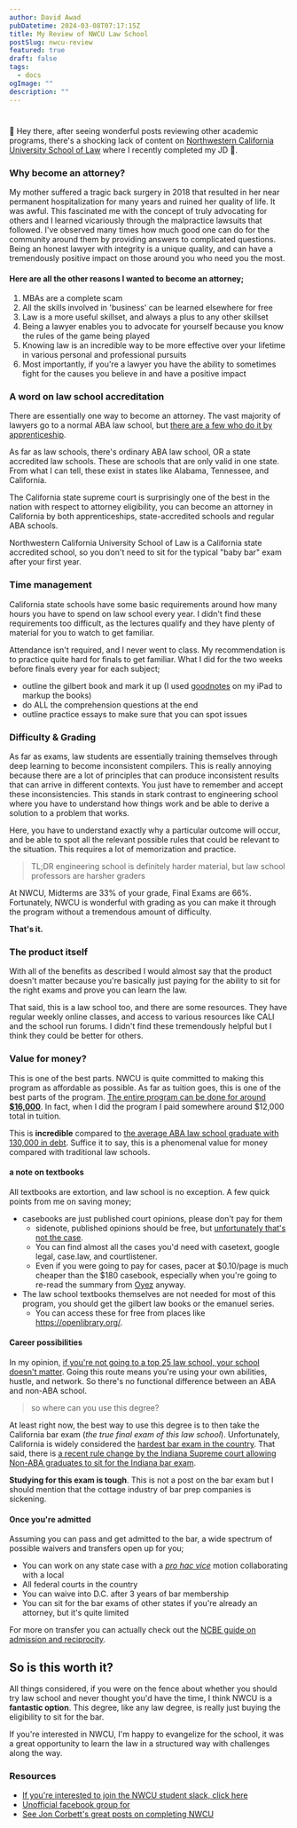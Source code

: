 ```yaml
---
author: David Awad
pubDatetime: 2024-03-08T07:17:15Z
title: My Review of NWCU Law School 
postSlug: nwcu-review
featured: true
draft: false
tags:
  - docs
ogImage: ""
description: ""
---
```


# 

👋  Hey there, after seeing wonderful posts reviewing  other academic programs, there's a shocking lack of content on [Northwestern California University School of Law](https://nwculaw.edu/) where I recently completed my JD 📜. 

### Why become an attorney?

My mother suffered a tragic back surgery in 2018 that resulted in her near permanent hospitalization for many years and ruined her quality of life. It was awful. This fascinated me with the concept of truly advocating for others and I learned vicariously through the malpractice lawsuits that followed. I've observed many times how much good one can do for the community around them by providing answers to complicated questions. Being an honest lawyer with integrity is a unique quality, and can have a tremendously positive impact on those around you who need you the most. 

#### Here are all the other reasons I wanted to become an attorney;
1. MBAs are a complete scam
2. All the skills involved in 'business' can be learned elsewhere for free
3. Law is a more useful skillset, and always a plus to any other skillset
4. Being a lawyer enables you to advocate for yourself because you know the rules of the game being played
5. Knowing law is an incredible way to be more effective over your lifetime in various personal and professional pursuits
6. Most importantly, if you're a lawyer you have the ability to sometimes fight for the causes you believe in and have a positive impact 

### A word on law school accreditation

There are essentially one way to become an attorney. The vast majority of lawyers go to a normal ABA law school, but [there are a few who do it by apprenticeship](https://likelincoln.org/). 

As far as law schools, there's ordinary ABA law school, OR a state accredited law schools. These are schools that are only valid in one state. From what I can tell, these exist in states like Alabama, Tennessee, and California.

The California state supreme court is surprisingly one of the best in the nation with respect to attorney eligibility, you can become an attorney in California by both apprenticeships, state-accredited schools and regular ABA schools.

Northwestern California University School of Law is a California state accredited school, so you don't need to sit for the typical "baby bar" exam after your first year. 

### Time management

California state schools have some basic requirements around how many hours you have to spend on law school every year. I didn't find these requirements too difficult, as the lectures qualify and they have plenty of material for you to watch to get familiar. 

Attendance isn't required, and I never went to class. My recommendation is to practice quite hard for finals to get familiar. What I did for the two weeks before finals every year for each subject; 

- outline the gilbert book and mark it up (I used [goodnotes](https://www.goodnotes.com/) on my iPad to markup the books)
- do ALL the comprehension questions at the end 
- outline practice essays to make sure that you can spot issues

### Difficulty & Grading 

As far as exams, law students are essentially training themselves through deep learning to become inconsistent compilers. This is really annoying because there are a lot of principles that can produce inconsistent results that can arrive in different contexts. You just have to remember and accept these inconsistencies. This stands in stark contrast to engineering school where you have to understand how things work and be able to derive a solution to a problem that works. 

Here, you have to understand exactly why a particular outcome will occur, and be able to spot all the relevant possible rules that could be relevant to the situation. This requires a lot of memorization and practice.  

> TL;DR engineering school is definitely harder material, but law school professors are harsher graders

At NWCU, Midterms are 33% of your grade, Final Exams are 66%. Fortunately, NWCU is wonderful with grading as you can make it through the program without a tremendous amount of difficulty. 

**That's it.**

### The product itself

With all of the benefits as described I would almost say that the product doesn't matter because you're basically just paying for the ability to sit for the right exams and prove you can learn the law. 

That said, this is a law school too, and there are some resources. They have regular weekly online classes, and access to various resources like CALI and the school run forums. I didn't find these tremendously helpful but I think they could be better for others.

### Value for money? 

This is one of the best parts. NWCU is quite committed to making this program as affordable as possible.  As far as tuition goes, this is one of the best parts of the program. [The entire program can be done for around **$16,000**](https://nwculaw.edu/school-information/tuition-finances). In fact, when I did the program I paid somewhere around $12,000 total in tuition.

This is **incredible** compared to [the average ABA law school graduate with 130,000 in debt](https://www.bankrate.com/loans/student-loans/average-law-school-debt/). Suffice it to say, this is a phenomenal value for money compared with traditional law schools. 

#### a note on textbooks
All textbooks are extortion, and law school is no exception. A few quick points from me on saving money;

- casebooks are just published court opinions, please don't pay for them
	- sidenote, published opinions should be free, but [unfortunately that's not the case](https://pacer.uscourts.gov/). 
	-  You can find almost all the cases you'd need with casetext, google legal, case.law, and courtlistener. 
	- Even if you were going to pay for cases, pacer at $0.10/page is much cheaper than the $180 casebook, especially when you're going to re-read the summary from [Oyez](https://www.oyez.org/) anyway. 
- The law school textbooks themselves are not needed for most of this program, you should get the gilbert law books or the emanuel series.
	- You can access these for free from places like https://openlibrary.org/.

#### Career possibilities

In my opinion, [if you're not going to a top 25 law school, your school doesn't matter](https://www.usnews.com/education/blogs/law-admissions-lowdown/articles/how-to-decide-whether-to-attend-a-lower-ranked-law-school). Going this route means you're using your own abilities, hustle, and network. So there's no functional difference between an ABA and non-ABA school. 

> so where can you use this degree?

At least right now, the best way to use this degree is to then take the California bar exam  (_the true final exam of this law school_). Unfortunately, California is widely considered the [hardest bar exam in the country](https://www.lawcrossing.com/article/900049085/Which-State-Has-the-Most-Difficult-Bar-Exam/).  That said, there is [a recent rule change by the Indiana Supreme court allowing Non-ABA graduates to sit for the Indiana bar exam](https://www.theindianalawyer.com/articles/in-supreme-court-allowing-grads-of-non-aba-accredited-schools-to-take-indiana-bar-under-new-waiver-provisions?fbclid=IwAR1i0GEYG0G_0uYC4s9Dj0Iz5rViF7KHKOweD06Dwn_NyHBwp5cWfjo_KvM). 

**Studying for this exam is tough**. This is not a post on the bar exam but I should mention that the cottage industry of bar prep companies is sickening.

#### Once you're admitted
Assuming you can pass and get admitted to the bar, a wide spectrum of possible waivers and transfers open up for you;

- You can work on any state case with a [_pro hac vice_](https://www.law.cornell.edu/wex/pro_hac_vice) motion collaborating with a local
- All federal courts in the country
- You can waive into D.C. after 3 years of bar membership
- You can sit for the bar exams of other states if you're already an attorney, but it's quite limited

For more on transfer you can actually check out the [NCBE guide on admission and reciprocity](https://store.ncbex.org/bar-admission-requirements-guide/).


## So is this worth it?

All things considered, if you were on the fence about whether you should try law school and never thought you'd have the time, I think NWCU is a **fantastic option**. This degree, like any law degree, is really just buying the eligibility to sit for the bar. 

If you're interested in NWCU, I'm happy to evangelize for the school, it was a great opportunity to learn the law in a structured way with challenges along the way. 


### Resources
- [If you're interested to join the NWCU student slack, click here](https://join.slack.com/t/nwculaw/shared_invite/zt-2d4ycpmm9-BjYkDNxi2kLTS4eNp7P4iw)
- [Unofficial facebook group for ](https://www.facebook.com/groups/28010380790)
- [See Jon Corbett's great posts on completing NWCU](https://professional-troublemaker.com/2018/11/17/jon-completes-law-school-a-review-of-four-years-at-nwcu-law/)
